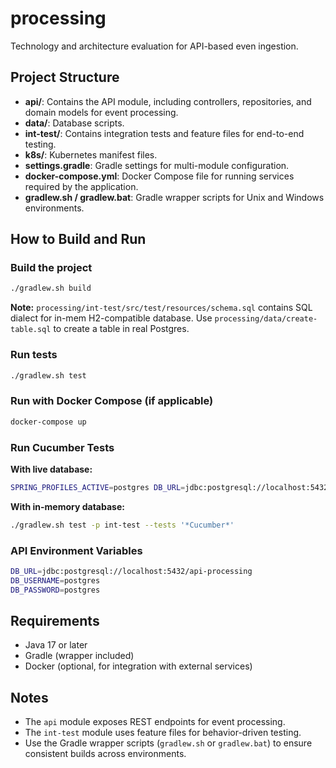# processing

Technology and architecture evaluation for API-based even ingestion.

## Project Structure

- **api/**: Contains the API module, including controllers, repositories, and domain models for event processing.
- **data/**: Database scripts.
- **int-test/**: Contains integration tests and feature files for end-to-end testing.
- **k8s/**: Kubernetes manifest files.
- **settings.gradle**: Gradle settings for multi-module configuration.
- **docker-compose.yml**: Docker Compose file for running services required by the application.
- **gradlew.sh / gradlew.bat**: Gradle wrapper scripts for Unix and Windows environments.

## How to Build and Run

### Build the project

```sh
./gradlew.sh build
```

**Note:** `processing/int-test/src/test/resources/schema.sql` contains SQL dialect for in-mem H2-compatible database. Use `processing/data/create-table.sql` to create a table in real Postgres.

### Run tests

```sh
./gradlew.sh test
```

### Run with Docker Compose (if applicable)

```sh
docker-compose up
```

### Run Cucumber Tests

**With live database:**

```sh
SPRING_PROFILES_ACTIVE=postgres DB_URL=jdbc:postgresql://localhost:5432/api-processing DB_USERNAME=postgres DB_PASSWORD=postgres ./gradlew.sh test -p int-test --tests '*Cucumber*'
```

**With in-memory database:**

```sh
./gradlew.sh test -p int-test --tests '*Cucumber*'
```

### API Environment Variables

```sh
DB_URL=jdbc:postgresql://localhost:5432/api-processing
DB_USERNAME=postgres
DB_PASSWORD=postgres
```

## Requirements

- Java 17 or later
- Gradle (wrapper included)
- Docker (optional, for integration with external services)

## Notes

- The `api` module exposes REST endpoints for event processing.
- The `int-test` module uses feature files for behavior-driven testing.
- Use the Gradle wrapper scripts (`gradlew.sh` or `gradlew.bat`) to ensure consistent builds across environments.
